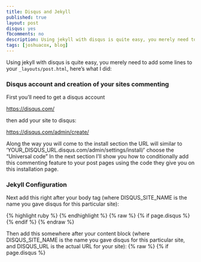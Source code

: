 ```yaml
---
title: Disqus and Jekyll
published: true
layout: post
disqus: yes
fbcomments: no
description: Using jekyll with disqus is quite easy, you merely need to add some lines to your `_layouts/post.html`
tags: [joshuacox, blog]
---
```


Using jekyll with disqus is quite easy, you merely need to add some lines to your `_layouts/post.html`, here’s what I did:

### Disqus account and creation of your sites commenting

First you’ll need to get a disqus account 

https://disqus.com/

then add your site to disqus:

https://disqus.com/admin/create/

Along the way you will come to the install section the URL will similar to ‘YOUR_DISQUS_URL.disqus.com/admin/settings/install/’ choose the “Universal code” In the next section I’ll show you how to conditionally add this commenting feature to your post pages using the code they give you on this installation page.

### Jekyll Configuration

Next add this right after your body tag (where DISQUS_SITE_NAME is the name you gave disqus for this particular site):

{% highlight ruby %}
{% endhighlight %}
{% raw  %}
        {% if page.disqus %}
          <script id="dsq-count-scr" src="//DISQUS_SITE_NAME.disqus.com/count.js" async></script>
        {% endif %}
{% endraw  %}


Then add this somewhere after your content block  (where DISQUS_SITE_NAME is the name you gave disqus for this particular site, and DISQUS_URL is the actual URL for your site):
{% raw  %}
      {% if page.disqus %}
        <div id="disqus_thread"></div>
        <script>
        /**
        * RECOMMENDED CONFIGURATION VARIABLES: EDIT AND UNCOMMENT THE SECTION BELOW TO INSERT DYNAMIC VALUES FROM YOUR PLATFORM OR CMS.
        * LEARN WHY DEFINING THESE VARIABLES IS IMPORTANT: https://disqus.com/admin/universalcode/#configuration-variables
        */
        var disqus_config = function () {
        this.page.url = "http://DISQUS_URL{{ page.url }}"; // Replace PAGE_URL with your page's canonical URL variable
        this.page.identifier = "DISQUS_URL{{ page.url }}"; // Replace PAGE_IDENTIFIER with your page's unique identifier variable
        };
        (function() { // DON'T EDIT BELOW THIS LINE
        var d = document, s = d.createElement('script');

        s.src = '//DISQUS_SITE_NAME.disqus.com/embed.js';

        s.setAttribute('data-timestamp', +new Date());
        (d.head || d.body).appendChild(s);
        })();
        </script>
        <noscript>Please enable JavaScript to view the <a href="https://disqus.com/?ref_noscript" rel="nofollow">comments powered by Disqus.</a></noscript>
      {% endif %}
{% endraw  %}

Now make a post with this line in the YAML front matter:

      disqus: yes

and you should be good to go.  Testing at the bottom of this post in fact

you can see my current post.html [here](https://github.com/joshuacox/joshuacox.github.io/blob/master/_layouts/post.html)
